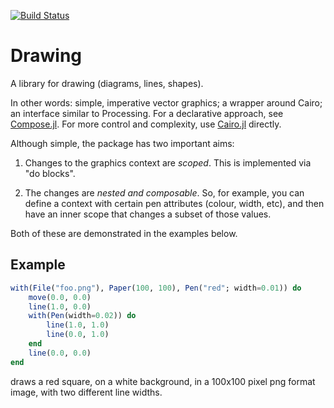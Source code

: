 [![Build Status](https://travis-ci.org/andrewcooke/Drawing.jl.svg?branch=master)](https://travis-ci.org/andrewcooke/Drawing.jl)

# Drawing

A library for drawing (diagrams, lines, shapes).

In other words: simple, imperative vector graphics; a wrapper around Cairo;
an interface similar to Processing.  For a declarative approach, see
[Compose.jl](https://github.com/dcjones/Compose.jl).  For more control and
complexity, use [Cairo.jl](https://github.com/JuliaLang/Cairo.jl) directly.

Although simple, the package has two important aims:

1. Changes to the graphics context are *scoped*.  This is implemented via "do
   blocks".

2. The changes are *nested and composable*.  So, for example, you can define a
   context with certain pen attributes (colour, width, etc), and then have an
   inner scope that changes a subset of those values.

Both of these are demonstrated in the examples below.

## Example

```julia
with(File("foo.png"), Paper(100, 100), Pen("red"; width=0.01)) do
    move(0.0, 0.0)
    line(1.0, 0.0)
	with(Pen(width=0.02)) do
		line(1.0, 1.0)
		line(0.0, 1.0)
	end
    line(0.0, 0.0)
end
```

draws a red square, on a white background, in a 100x100 pixel png format
image, with two different line widths.
